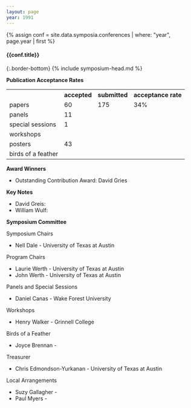 ```yaml
---
layout: page
year: 1991
---
```

{% assign conf = site.data.symposia.conferences | where: "year", page.year | first %}
#### {{conf.title}}
{:.border-bottom}
{% include symposium-head.md %}


**Publication Acceptance Rates**
<table class="table table-hover table-sm"><tbody><tr><th></th>
<th>accepted</th>
<th>submitted</th>
<th>acceptance rate</th>
</tr><tr><td>papers</td>
<td>60</td>
<td>175</td>
<td>34%</td>
</tr><tr><td>panels</td>
<td>11</td>
<td></td>
<td></td>
</tr><tr><td>special sessions</td>
<td>1</td>
<td></td>
<td></td>
</tr><tr><td>workshops</td>
<td></td>
<td></td>
<td></td>
</tr><tr><td>posters</td>
<td>43</td>
<td></td>
<td></td>
</tr><tr><td>birds of a feather</td>
<td></td>
<td></td>
<td></td>
</tr></tbody></table>                        

**Award Winners**

-   Outstanding Contribution Award: David Gries

**Key Notes**

-   David Greis:
-   William Wulf:

**Symposium Committee**

Symposium Chairs

-   Nell Dale - University of Texas at Austin

Program Chairs

-   Laurie Werth - University of Texas at Austin
-   John Werth - University of Texas at Austin

Panels and Special Sessions

-   Daniel Canas - Wake Forest University

Workshops

-   Henry Walker - Grinnell College

Birds of a Feather

-   Joyce Brennan -

Treasurer

-   Chris Edmondson-Yurkanan - University of Texas at Austin

Local Arrangements

-   Suzy Gallagher -
-   Paul Myers -
